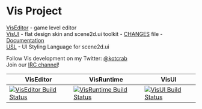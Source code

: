 Vis Project
===========
[VisEditor](http://vis.kotcrab.com/) - game level editor  
[VisUI](https://github.com/kotcrab/VisEditor/wiki/VisUI) - flat design skin and scene2d.ui toolkit - [CHANGES](https://github.com/kotcrab/VisEditor/blob/master/UI/CHANGES) file - [Documentation](https://github.com/kotcrab/VisEditor/wiki/VisUI)  
[USL](https://github.com/kotcrab/VisEditor/wiki/USL) - UI Styling Language for scene2d.ui

Follow Vis development on my Twitter: [@kotcrab](https://twitter.com/kotcrab)  
Join our [IRC channel](https://github.com/kotcrab/VisEditor/wiki/IRC-Server)!

|VisEditor | VisRuntime | VisUI |
|----------|------------|-------|
|[![VisEditor Build Status](http://kotcrab.com:8080/buildStatus/icon?job=viseditor-edge)](http://kotcrab.com:8080/job/viseditor-edge/) |[![VisRuntime Build Status](http://kotcrab.com:8080/buildStatus/icon?job=visruntime)](http://kotcrab.com:8080/job/visruntime/)|[![VisUI Build Status](http://kotcrab.com:8080/buildStatus/icon?job=visui)](http://kotcrab.com:8080/job/visui/)


